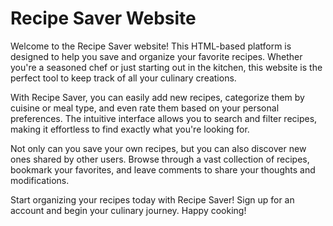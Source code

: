 # Recipe Saver Website

Welcome to the Recipe Saver website! This HTML-based platform is designed to help you save and organize your favorite recipes. Whether you're a seasoned chef or just starting out in the kitchen, this website is the perfect tool to keep track of all your culinary creations.

With Recipe Saver, you can easily add new recipes, categorize them by cuisine or meal type, and even rate them based on your personal preferences. The intuitive interface allows you to search and filter recipes, making it effortless to find exactly what you're looking for.

Not only can you save your own recipes, but you can also discover new ones shared by other users. Browse through a vast collection of recipes, bookmark your favorites, and leave comments to share your thoughts and modifications.

Start organizing your recipes today with Recipe Saver! Sign up for an account and begin your culinary journey. Happy cooking!
